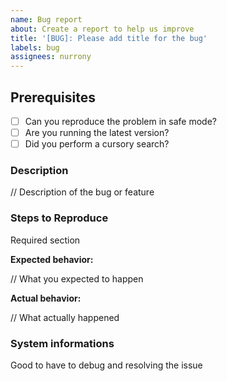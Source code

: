 ```yaml
---
name: Bug report
about: Create a report to help us improve
title: '[BUG]: Please add title for the bug'
labels: bug
assignees: nurrony
---
```


## Prerequisites

- [ ] Can you reproduce the problem in safe mode?
- [ ] Are you running the latest version?
- [ ] Did you perform a cursory search?

### Description

// Description of the bug or feature

### Steps to Reproduce

Required section

**Expected behavior:**

// What you expected to happen

**Actual behavior:**

// What actually happened

### System informations

Good to have to debug and resolving the issue
